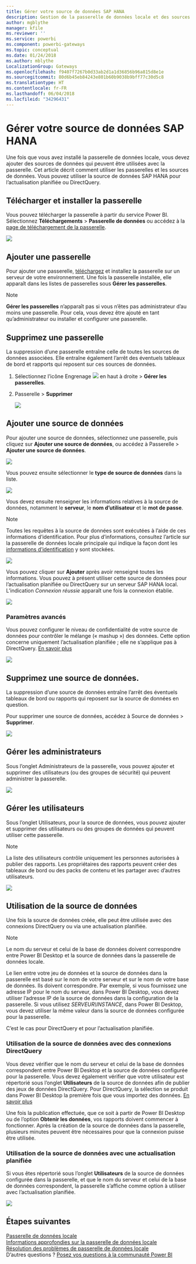 ```yaml
---
title: Gérer votre source de données SAP HANA
description: Gestion de la passerelle de données locale et des sources de données associées. Cet article est propre à SAP HANA.
author: mgblythe
manager: kfile
ms.reviewer: ''
ms.service: powerbi
ms.component: powerbi-gateways
ms.topic: conceptual
ms.date: 01/24/2018
ms.author: mblythe
LocalizationGroup: Gateways
ms.openlocfilehash: f9407f7267b0d33ab2d1a1d36856b96a815d8e1e
ms.sourcegitcommit: 80d6b45eb84243e801b60b9038b9bff77c30d5c8
ms.translationtype: HT
ms.contentlocale: fr-FR
ms.lasthandoff: 06/04/2018
ms.locfileid: "34296431"
---
```

# <a name="manage-your-sap-hana-data-source"></a>Gérer votre source de données SAP HANA
Une fois que vous avez installé la passerelle de données locale, vous devez ajouter des sources de données qui peuvent être utilisées avec la passerelle. Cet article décrit comment utiliser les passerelles et les sources de données. Vous pouvez utiliser la source de données SAP HANA pour l’actualisation planifiée ou DirectQuery.

## <a name="download-and-install-the-gateway"></a>Télécharger et installer la passerelle
Vous pouvez télécharger la passerelle à partir du service Power BI. Sélectionnez **Téléchargements** > **Passerelle de données** ou accédez à la [page de téléchargement de la passerelle](https://go.microsoft.com/fwlink/?LinkId=698861).

![](media/service-gateway-enterprise-manage-sap/powerbi-download-data-gateway.png)

## <a name="add-a-gateway"></a>Ajouter une passerelle
Pour ajouter une passerelle, [téléchargez](https://go.microsoft.com/fwlink/?LinkId=698861) et installez la passerelle sur un serveur de votre environnement. Une fois la passerelle installée, elle apparaît dans les listes de passerelles sous **Gérer les passerelles**.

> [!NOTE]
> **Gérer les passerelles** n’apparaît pas si vous n’êtes pas administrateur d’au moins une passerelle. Pour cela, vous devez être ajouté en tant qu’administrateur ou installer et configurer une passerelle.
> 
> 

## <a name="remove-a-gateway"></a>Supprimez une passerelle
La suppression d’une passerelle entraîne celle de toutes les sources de données associées.  Elle entraîne également l’arrêt des éventuels tableaux de bord et rapports qui reposent sur ces sources de données.

1. Sélectionnez l’icône Engrenage ![](media/service-gateway-enterprise-manage-sap/pbi_gearicon.png) en haut à droite > **Gérer les passerelles**.
2. Passerelle > **Supprimer**
   
   ![](media/service-gateway-enterprise-manage-sap/datasourcesettings7.png)

## <a name="add-a-data-source"></a>Ajouter une source de données
Pour ajouter une source de données, sélectionnez une passerelle, puis cliquez sur **Ajouter une source de données**, ou accédez à Passerelle > **Ajouter une source de données**.

![](media/service-gateway-enterprise-manage-sap/datasourcesettings1.png)

Vous pouvez ensuite sélectionner le **type de source de données** dans la liste.

![](media/service-gateway-enterprise-manage-sap/datasourcesettings2-sap.png)

Vous devez ensuite renseigner les informations relatives à la source de données, notamment le **serveur**, le **nom d’utilisateur** et le **mot de passe**.

> [!NOTE]
> Toutes les requêtes à la source de données sont exécutées à l’aide de ces informations d’identification. Pour plus d’informations, consultez l’article sur la passerelle de données locale principale qui indique la façon dont les [informations d’identification](service-gateway-onprem.md#credentials) y sont stockées.
> 
> 

![](media/service-gateway-enterprise-manage-sap/datasourcesettings3-sap.png)

Vous pouvez cliquer sur **Ajouter** après avoir renseigné toutes les informations.  Vous pouvez à présent utiliser cette source de données pour l’actualisation planifiée ou DirectQuery sur un serveur SAP HANA local. L’indication *Connexion réussie* apparaît une fois la connexion établie.

![](media/service-gateway-enterprise-manage-sap/datasourcesettings4.png)

### <a name="advanced-settings"></a>Paramètres avancés
Vous pouvez configurer le niveau de confidentialité de votre source de données pour contrôler le mélange (« mashup ») des données. Cette option concerne uniquement l’actualisation planifiée ; elle ne s’applique pas à DirectQuery. [En savoir plus](https://support.office.com/article/Privacy-levels-Power-Query-CC3EDE4D-359E-4B28-BC72-9BEE7900B540)

![](media/service-gateway-enterprise-manage-sap/datasourcesettings9.png)

## <a name="remove-a-data-source"></a>Supprimez une source de données.
La suppression d’une source de données entraîne l’arrêt des éventuels tableaux de bord ou rapports qui reposent sur la source de données en question.  

Pour supprimer une source de données, accédez à Source de données > **Supprimer**.

![](media/service-gateway-enterprise-manage-sap/datasourcesettings6.png)

## <a name="manage-administrators"></a>Gérer les administrateurs
Sous l’onglet Administrateurs de la passerelle, vous pouvez ajouter et supprimer des utilisateurs (ou des groupes de sécurité) qui peuvent administrer la passerelle.

![](media/service-gateway-enterprise-manage-sap/datasourcesettings8.png)

## <a name="manage-users"></a>Gérer les utilisateurs
Sous l’onglet Utilisateurs, pour la source de données, vous pouvez ajouter et supprimer des utilisateurs ou des groupes de données qui peuvent utiliser cette passerelle.

> [!NOTE]
> La liste des utilisateurs contrôle uniquement les personnes autorisées à publier des rapports. Les propriétaires des rapports peuvent créer des tableaux de bord ou des packs de contenu et les partager avec d’autres utilisateurs.
> 
> 

![](media/service-gateway-enterprise-manage-sap/datasourcesettings5.png)

## <a name="using-the-data-source"></a>Utilisation de la source de données
Une fois la source de données créée, elle peut être utilisée avec des connexions DirectQuery ou via une actualisation planifiée.

> [!NOTE]
> Le nom du serveur et celui de la base de données doivent correspondre entre Power BI Desktop et la source de données dans la passerelle de données locale.
> 
> 

Le lien entre votre jeu de données et la source de données dans la passerelle est basé sur le nom de votre serveur et sur le nom de votre base de données. Ils doivent correspondre. Par exemple, si vous fournissez une adresse IP pour le nom du serveur, dans Power BI Desktop, vous devez utiliser l’adresse IP de la source de données dans la configuration de la passerelle. Si vous utilisez *SERVEUR\INSTANCE*, dans Power BI Desktop, vous devez utiliser la même valeur dans la source de données configurée pour la passerelle.

C’est le cas pour DirectQuery et pour l’actualisation planifiée.

### <a name="using-the-data-source-with-directquery-connections"></a>Utilisation de la source de données avec des connexions DirectQuery
Vous devez vérifier que le nom du serveur et celui de la base de données correspondent entre Power BI Desktop et la source de données configurée pour la passerelle. Vous devez également vérifier que votre utilisateur est répertorié sous l’onglet **Utilisateurs** de la source de données afin de publier des jeux de données DirectQuery. Pour DirectQuery, la sélection se produit dans Power BI Desktop la première fois que vous importez des données. [En savoir plus](desktop-use-directquery.md)

Une fois la publication effectuée, que ce soit à partir de Power BI Desktop ou de l’option **Obtenir les données**, vos rapports doivent commencer à fonctionner. Après la création de la source de données dans la passerelle, plusieurs minutes peuvent être nécessaires pour que la connexion puisse être utilisée.

### <a name="using-the-data-source-with-scheduled-refresh"></a>Utilisation de la source de données avec une actualisation planifiée
Si vous êtes répertorié sous l’onglet **Utilisateurs** de la source de données configurée dans la passerelle, et que le nom du serveur et celui de la base de données correspondent, la passerelle s’affiche comme option à utiliser avec l’actualisation planifiée.

![](media/service-gateway-enterprise-manage-sap/powerbi-gateway-enterprise-schedule-refresh.png)

## <a name="next-steps"></a>Étapes suivantes
[Passerelle de données locale](service-gateway-onprem.md)  
[Informations approfondies sur la passerelle de données locale](service-gateway-onprem-indepth.md)  
[Résolution des problèmes de passerelle de données locale](service-gateway-onprem-tshoot.md)  
D’autres questions ? [Posez vos questions à la communauté Power BI](http://community.powerbi.com/)

